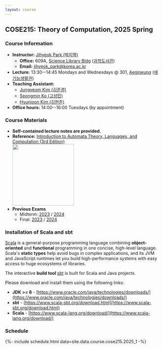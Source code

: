 ```yaml
---
layout: course
---
```

## COSE215: Theory of Computation, 2025 Spring

### Course Information

- **Instructor:** [Jihyeok Park (박지혁)](/members/jihyeok.park)
  - **Office:** 609A,
    [Science Library Bldg](https://goo.gl/maps/dJTtjpZEHCC4Xv5t5)
    ([과학도서관](https://naver.me/5Y1oxNnH))
  - **Email:** [jihyeok_park@korea.ac.kr](mailto:jihyeok_park@korea.ac.kr)
- **Lecture:** 13:30--14:45 Mondays and Wednesdays @ 301,
  [Aegineung](https://goo.gl/maps/ZvwWbCB9WAuXgjs2A)
  ([애기능생활관](https://naver.me/GEAdeVYu))
- **Teaching Assistant:**
  - [Jungyeom Kim (김준겸)](/members/jungyeom.kim)
  - [Seongmin Ko (고성민)](/members/seongmin.ko)
  - [Hyunjoon Kim (김현준)](/members/hyunjoon.kim)
- **Office hours:** 14:00--16:00 Tuesdays (by appointment)

### Course Materials

- **Self-contained lecture notes are provided.**
- **Reference:** [Introduction to Automata Theory, Languages, and Computation (3rd Edition)](http://infolab.stanford.edu/~ullman/ialc.html) <br>
  [<img src="https://m.media-amazon.com/images/I/41d4NezeXCL.jpg"
  width=200px/>](https://www.amazon.com/exec/obidos/ASIN/0321455363/acmorg-20)
- **Previous Exams**
  - Midterm:
    [2023](../2023_1/midterm.pdf) /
    [2024](../2024_1/midterm.pdf)
  - Final:
    [2023](../2023_1/final.pdf) /
    [2024](../2024_1/final.pdf)

### Installation of Scala and sbt

[Scala](https://www.scala-lang.org/) is a general-purpose programming language
combining **object-oriented** and **functional** programming in one concise,
high-level language. Scala's **static types** help avoid bugs in complex
applications, and its JVM and JavaScript runtimes let you build high-performance
systems with easy access to huge ecosystems of libraries.

The interactive **build tool** [sbt](https://www.scala-sbt.org/) is built for
Scala and Java projects.

Please download and install them using the following links:
- **JDK >= 8** -
  [https://www.oracle.com/java/technologies/downloads/](https://www.oracle.com/java/technologies/downloads/)
- **sbt** -
  [https://www.scala-sbt.org/download.html](https://www.scala-sbt.org/download.html)
- **Scala** -
  [https://www.scala-lang.org/download/](https://www.scala-lang.org/download/)


### Schedule

<!-- load schedule with PDF files -->
{%- include schedule.html data=site.data.course.cose215.2025_1 -%}
